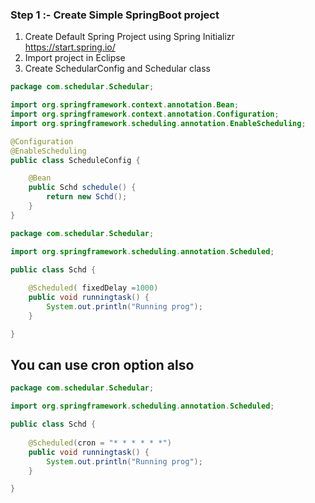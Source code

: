 ### Step 1 :- Create Simple SpringBoot project
1. Create Default Spring Project using Spring Initializr https://start.spring.io/
2. Import project in Eclipse
3. Create SchedularConfig and Schedular class

```java
package com.schedular.Schedular;

import org.springframework.context.annotation.Bean;
import org.springframework.context.annotation.Configuration;
import org.springframework.scheduling.annotation.EnableScheduling;

@Configuration
@EnableScheduling
public class ScheduleConfig {

	@Bean
	public Schd schedule() {
		return new Schd(); 
	}
}
```

```java
package com.schedular.Schedular;

import org.springframework.scheduling.annotation.Scheduled;

public class Schd {
	
	@Scheduled( fixedDelay =1000)
	public void runningtask() {
		System.out.println("Running prog");
	}

}

```

## You can use cron option also

```java
package com.schedular.Schedular;

import org.springframework.scheduling.annotation.Scheduled;

public class Schd {
	
	@Scheduled(cron = "* * * * * *")
	public void runningtask() {
		System.out.println("Running prog");
	}

}

```
